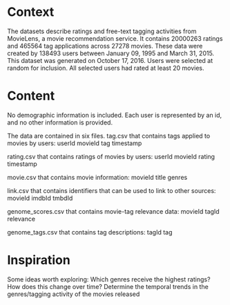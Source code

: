 # Context
The datasets describe ratings and free-text tagging activities from MovieLens, a movie recommendation service. It contains 20000263 ratings and 465564 tag applications across 27278 movies. These data were created by 138493 users between January 09, 1995 and March 31, 2015. This dataset was generated on October 17, 2016.
Users were selected at random for inclusion. All selected users had rated at least 20 movies.

# Content
No demographic information is included. Each user is represented by an id, and no other information is provided.

The data are contained in six files.
tag.csv that contains tags applied to movies by users:
userId
movieId
tag
timestamp

rating.csv that contains ratings of movies by users:
userId
movieId
rating
timestamp

movie.csv that contains movie information:
movieId
title
genres

link.csv that contains identifiers that can be used to link to other sources:
movieId
imdbId
tmbdId

genome_scores.csv that contains movie-tag relevance data:
movieId
tagId
relevance

genome_tags.csv that contains tag descriptions:
tagId
tag

# Inspiration
Some ideas worth exploring:
Which genres receive the highest ratings? How does this change over time?
Determine the temporal trends in the genres/tagging activity of the movies released
